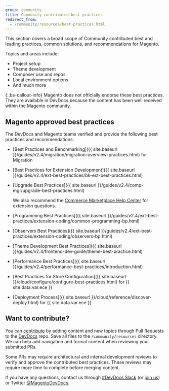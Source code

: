 ```yaml
---
group: community
title: Community contributed best practices
redirect_from: 
  - /community/resources/best-practices.html
---
```


This section covers a broad scope of Community contributed best and leading practices, common solutions, and recommendations for Magento.

Topics and areas include:

*  Project setup
*  Theme development
*  Composer use and repos
*  Local environment options
*  And much more

{:.bs-callout-info}
Magento does not officially endorse these best practices.
They are available in DevDocs because the content has been well received within the Magento community.

## Magento approved best practices

The DevDocs and Magento teams verified and provide the following best practices and recommendations:

*  [Best Practices and Benchmarking]({{ site.baseurl }}/guides/v2.4/migration/migration-overview-practices.html) for Migration
*  [Best Practices for Extension Development]({{ site.baseurl }}/guides/v2.4/ext-best-practices/bk-ext-best-practices.html)
*  [Upgrade Best Practices]({{ site.baseurl }}/guides/v2.4/comp-mgr/upgrade-best-practices.html)

   We also recommend the [Commerce Marketplace Help Center](https://marketplacesupport.magento.com/hc/en-us) for extension questions.

*  [Programming Best Practices]({{ site.baseurl }}/guides/v2.4/ext-best-practices/extension-coding/common-programming-bp.html)
*  [Observers Best Practices]({{ site.baseurl }}/guides/v2.4/ext-best-practices/extension-coding/observers-bp.html)
*  [Theme Development Best Practices]({{ site.baseurl }}/guides/v2.4/frontend-dev-guide/theme-best-practice.html)
*  [Performance Best Practices]({{ site.baseurl }}/guides/v2.4/performance-best-practices/introduction.html)
*  [Best Practices for Store Configuration]({{ site.baseurl }}/cloud/configure/configure-best-practices.html) for {{ site.data.var.ece }}
*  [Deployment Process]({{ site.baseurl }}/cloud/reference/discover-deploy.html) for {{ site.data.var.ece }}

## Want to contribute?

You can [contribute](https://github.com/magento/devdocs/blob/master/.github/CONTRIBUTING.md) by adding content and new topics through Pull Requests to the [DevDocs](https://github.com/magento/devdocs) repo. Save all files to the `/community/resources` directory. We can help add navigation and format content when reviewing your submitted PRs.

Some PRs may require architectural and internal development reviews to verify and approve the contributed best practices. These reviews may require more time to complete before merging content.

If you have any questions, contact us through [#DevDocs Slack](https://magentocommeng.slack.com/archives/CAN932A3H) (or [join us](https://t.co/9HImUyCmyh)) or Twitter [@MagentoDevDocs](https://twitter.com/MagentoDevDocs).
